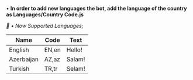• **In order to add new languages the bot, add the language of the country as Languages/Country Code.js**

*📌 • Now Supported Languages;*


Name | Code | Text
------------ | ------------ | -------------
English | EN,en | Hello!
Azerbaijan | AZ,az | Salam!
Turkish | TR,tr | Selam!




